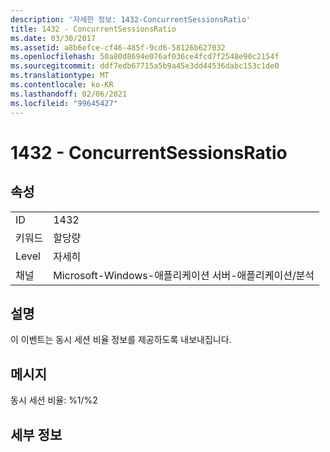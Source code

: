 ```yaml
---
description: '자세한 정보: 1432-ConcurrentSessionsRatio'
title: 1432 - ConcurrentSessionsRatio
ms.date: 03/30/2017
ms.assetid: a8b6efce-cf46-485f-9cd6-58126b627032
ms.openlocfilehash: 50a80d8694e076af036ce4fcd7f2548e90c2154f
ms.sourcegitcommit: ddf7edb67715a5b9a45e3dd44536dabc153c1de0
ms.translationtype: MT
ms.contentlocale: ko-KR
ms.lasthandoff: 02/06/2021
ms.locfileid: "99645427"
---
```

# <a name="1432---concurrentsessionsratio"></a>1432 - ConcurrentSessionsRatio

## <a name="properties"></a>속성  
  
|||  
|-|-|  
|ID|1432|  
|키워드|할당량|  
|Level|자세히|  
|채널|Microsoft-Windows-애플리케이션 서버-애플리케이션/분석|  
  
## <a name="description"></a>설명  

 이 이벤트는 동시 세션 비율 정보를 제공하도록 내보내집니다.  
  
## <a name="message"></a>메시지  

 동시 세션 비율: %1/%2  
  
## <a name="details"></a>세부 정보
